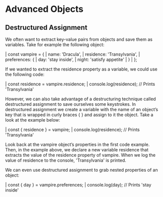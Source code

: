 # Advanced Objects

## Destructured Assignment
We often want to extract key-value pairs from objects and save them as variables. Take for example the following object:

| const vampire = {
|   name: 'Dracula',
|   residence: 'Transylvania',
|   preferences: {
|     day: 'stay inside',
|     night: 'satisfy appetite'
|   }
| };

If we wanted to extract the residence property as a variable, we could use the following code:

| const residence = vampire.residence; 
| console.log(residence); // Prints 'Transylvania' 

However, we can also take advantage of a destructuring technique called destructured assignment to save ourselves some keystrokes. In destructured assignment we create a variable with the name of an object’s key that is wrapped in curly braces { } and assign to it the object. Take a look at the example below:

| const { residence } = vampire; 
| console.log(residence); // Prints 'Transylvania'

Look back at the vampire object’s properties in the first code example. Then, in the example above, we declare a new variable residence that extracts the value of the residence property of vampire. When we log the value of residence to the console, 'Transylvania' is printed.

We can even use destructured assignment to grab nested properties of an object:

| const { day } = vampire.preferences; 
| console.log(day); // Prints 'stay inside'